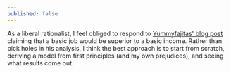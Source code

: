 ```yaml
---
published: false
---
```


As a liberal rationalist, I feel obliged to respond to [Yummyfajitas' blog post]() claiming that a basic job would be superior to a basic income. Rather than pick holes in his analysis, I think the best approach is to start from scratch, deriving a model from first principles (and my own prejudices), and seeing what results come out.